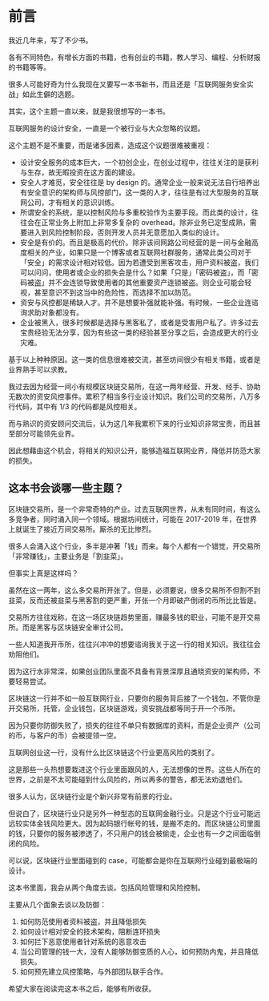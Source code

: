 # 前言

我近几年来，写了不少书。

各有不同特色，有增长方面的书籍，也有创业的书籍，教人学习、编程、分析财报的书籍等等。

很多人可能好奇为什么我现在又要写一本书新书，而且还是「互联网服务安全实战」如此生僻的选题。

其实，这个主题一直以来，就是我很想写的一本书。

互联网服务的设计安全，一直是一个被行业与大众忽略的议题。

这个主题不是不重要，而是诸多因素，造成这个议题很难被重视：

* 设计安全服务的成本巨大，一个初创企业，在创业过程中，往往关注的是获利与生存，故无暇投资在这方面的建设。
* 安全人才难觅，安全往往是 by design 的。通常企业一般来说无法自行培养出有安全意识的架构师与风控部门，这一类的人才，往往是有过大型服务的互联网公司，才有相关的意识训练。
* 所谓安全的系统，是以控制风险与多重校验作为主要手段。而此类的设计，往往会在正常业务上附加上非常多复杂的 overhead。除非业务已定型成熟，需要进入到风险控制阶段，否则开发人员并无意愿加入类似的设计。
* 安全是有价的。而且是极高的代价。除非该间网路公司经营的是一间与金融高度相关的产业，如果只是一个博客或者互联网社群服务，通常此类公司对于「安全」的需求设计相对较低。因为若遭受到黑客攻击，用户资料被盗，我们可以问问，使用者或企业的损失会是什么？如果「只是」「密码被盗」，而「密码被盗」并不会连锁导致使用者的其他重要资产连锁被盗。则企业可能会轻视，甚至意识不到这当中的危险性，而选择不加以防范。
* 资安与风控都是稀缺人才。并不是想要补强就能补强。有时候，一些企业连谘询求助对象都没有。
* 企业被黑入，很多时候都是选择与黑客私了，或者是受害用户私了。许多过去宝贵经验无法分享，因为有些这一类的经验甚至分享之后，会造成更大的行业灾难。

基于以上种种原因。这一类的信息很难被交流，甚至坊间很少有相关书籍，或者是业界熟手可以求教。

我过去因为经营一间小有规模区块链交易所，在这一两年经营、开发、经手、协助无数次的资安风控事件。累积了相当多行业设计知识。我们公司的交易所，八万多行代码，其中有 1/3 的代码都是风控相关。

而与熟识的资安顾问交流后，认为这几年我累积下来的行业知识非常宝贵，而且甚至部分可能领先业界。

因此想藉由这个机会，将相关的知识公开，能够造福互联网业界，降低并防范大家的损失。

## 这本书会谈哪一些主题？

区块链交易所，是一个非常奇特的产业。过去互联网世界，从未有同时间，有这么多竞争者，同时涌入同一个领域。根据坊间统计，可能在 2017-2019 年，在世界上就诞生了接近万间交易所。厮杀的无比惨烈。

很多人会涌入这个行业，多半是冲著「钱」而来。每个人都有一个错觉，开交易所「非常赚钱」，主要业务是「割韭菜」。

但事实上真是这样吗？

虽然在这一两年，这么多交易所开张了。但是，必须要说，很多交易所不但割不到韭菜，反而还被韭菜与黑客割的更严重，开张一个月即破产倒闭的币所比比皆是。

交易所方往往戏称，在这一场区块链趋势里面，赚最多钱的职业，可能不是开交易所。而是黑客与区块链安全审计公司。

一些人知道我开币所，往往兴冲冲的想要谘询我关于这一行的相关知识。我往往会劝阻他们。

因为这行水非常深，如果创业团队里面不具备有背景深厚且通晓资安的架构师，不要轻易尝试。

区块链这一行并不如一般互联网行业，只要你的服务背后接了一个钱包，不管你是开交易所，托管，企业钱包，区块链游戏，资安挑战都等同于开一个币所。

因为只要你防御失败了，损失的往往不单只有数据库的资料，而是企业资产（公司的币，与客户的币）会被提领一空。

互联网创业这一行，没有什么比区块链这个行业更高风险的类别了。

这是那些一头热想要栽进这个行业里面跟风的人，无法想像的世界。这些人所在的世界，之前是不太可能碰到什么风险的，所以再多的警告，都无法劝退他们。

很多人认为，区块链行业是个新兴非常有前景的行业。

但说白了，区块链行业只是另外一种型态的互联网金融行业。只是这个行业可能远远较实体金钱风险更大。因为起码银行帐号的钱，是搬不走的。而区块链公司里面的钱，只要你的服务被渗透了，不只用户的钱会被偷走，企业也有一夕之间面临倒闭的风险。

可以说，区块链行业里面碰到的 case，可能都会是你在互联网行业碰到最极端的设计。

这本书里面，我会从两个角度去谈。包括风险管理和风险控制。

主要从几个面象去谈以及防御：

1. 如何防范使用者资料被盗，并且降低损失
2. 如何设计相对安全的技术架构，阻断连环损失
3. 如何拦下恶意使用者针对系统的恶意攻击
4. 当公司管理的钱一大，没有人能够防御变质的人心，如何预防内鬼，并且降低损失。
5. 如何预先建立风控策略，与外部团队联手合作。

希望大家在阅读完这本书之后，能够有所收获。
